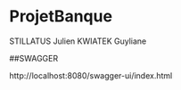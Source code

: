 # ProjetBanque

STILLATUS Julien
KWIATEK Guyliane


##SWAGGER

http://localhost:8080/swagger-ui/index.html


